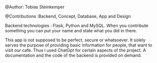 @Author: Tobias Steinkemper

@Contributions :Backend, Concept, Database, App and Design 

Backend technologies : Flask, Python and MySQL. 
When you contribute something you can put your name and state what you did in there.

This app is not supposed to be perfect, secure or whatsoever. It solely serves the purpose of providing basic information for people, that want to visit our cafe. 
Thus i used ChatGpt for certain aspects of the project. A documentation and the code of the backend is provided on demand. 
